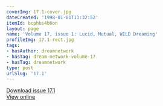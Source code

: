 ```yaml
---
coverImg: 17.1-cover.jpg
dateCreated: '1998-01-01T11:32:52'
itemId: bcphbs4b6on
layout: page
name: 'Volume 17, issue 1: Lucid, Mutual, WILD Dreaming'
profileImg: 17.1-rect.jpg
tags:
- hasAuthor: dreamnetwork
- hasTag: dream-network-volume-17
- hasTag: dreamnetwork
type: post
urlSlug: '17.1'
---
```

<a href="../files/pdfs/Volume_17/17.1-Dream-Network_Volume-17_No-1.pdf" download="">Download issue 17.1</a><br><a href="../files/pdfs/Volume_17/17.1-Dream-Network_Volume-17_No-1.pdf">View online</a>